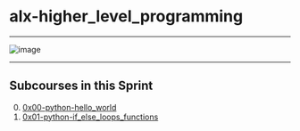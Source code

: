 # alx-higher_level_programming
---

![image](https://github.com/fatimaelasri01/alx-higher_level_programming/assets/128521003/a849fadb-d79d-4506-b79c-ef9cc629150d)

---
## Subcourses in this Sprint
00. [0x00-python-hello_world](/0x00-python-hello_world)
01. [0x01-python-if_else_loops_functions](/0x01-python-if_else_loops_functions)
